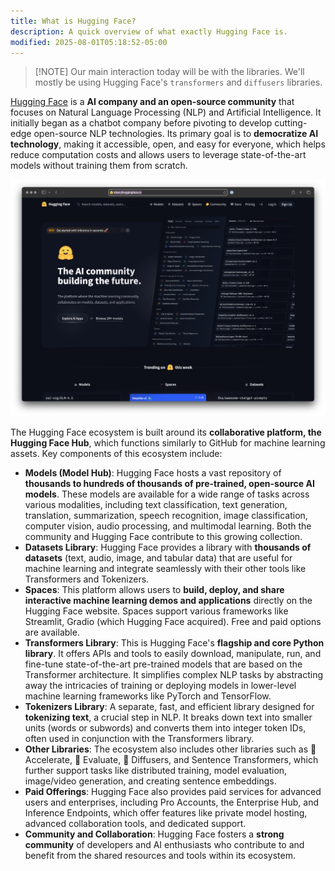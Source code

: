```yaml
---
title: What is Hugging Face?
description: A quick overview of what exactly Hugging Face is.
modified: 2025-08-01T05:18:52-05:00
---
```

> [!NOTE]  Our main interaction today will be with the libraries.
> We'll mostly be using Hugging Face's `transformers` and `diffusers` libraries.

[Hugging Face](https://huggingface.co) is a **AI company and an open-source community** that focuses on Natural Language Processing (NLP) and Artificial Intelligence. It initially began as a chatbot company before pivoting to develop cutting-edge open-source NLP technologies. Its primary goal is to **democratize AI technology**, making it accessible, open, and easy for everyone, which helps reduce computation costs and allows users to leverage state-of-the-art models without training them from scratch.

![The Hugging Face website](assets/hugging-face-website.png)

The Hugging Face ecosystem is built around its **collaborative platform, the Hugging Face Hub**, which functions similarly to GitHub for machine learning assets. Key components of this ecosystem include:

- **Models (Model Hub)**: Hugging Face hosts a vast repository of **thousands to hundreds of thousands of pre-trained, open-source AI models**. These models are available for a wide range of tasks across various modalities, including text classification, text generation, translation, summarization, speech recognition, image classification, computer vision, audio processing, and multimodal learning. Both the community and Hugging Face contribute to this growing collection.
- **Datasets Library**: Hugging Face provides a library with **thousands of datasets** (text, audio, image, and tabular data) that are useful for machine learning and integrate seamlessly with their other tools like Transformers and Tokenizers.
- **Spaces**: This platform allows users to **build, deploy, and share interactive machine learning demos and applications** directly on the Hugging Face website. Spaces support various frameworks like Streamlit, Gradio (which Hugging Face acquired). Free and paid options are available.
- **Transformers Library**: This is Hugging Face's **flagship and core Python library**. It offers APIs and tools to easily download, manipulate, run, and fine-tune state-of-the-art pre-trained models that are based on the Transformer architecture. It simplifies complex NLP tasks by abstracting away the intricacies of training or deploying models in lower-level machine learning frameworks like PyTorch and TensorFlow.
- **Tokenizers Library**: A separate, fast, and efficient library designed for **tokenizing text**, a crucial step in NLP. It breaks down text into smaller units (words or subwords) and converts them into integer token IDs, often used in conjunction with the Transformers library.
- **Other Libraries**: The ecosystem also includes other libraries such as 🤗 Accelerate, 🤗 Evaluate, 🤗 Diffusers, and Sentence Transformers, which further support tasks like distributed training, model evaluation, image/video generation, and creating sentence embeddings.
- **Paid Offerings**: Hugging Face also provides paid services for advanced users and enterprises, including Pro Accounts, the Enterprise Hub, and Inference Endpoints, which offer features like private model hosting, advanced collaboration tools, and dedicated support.
- **Community and Collaboration**: Hugging Face fosters a **strong community** of developers and AI enthusiasts who contribute to and benefit from the shared resources and tools within its ecosystem.
